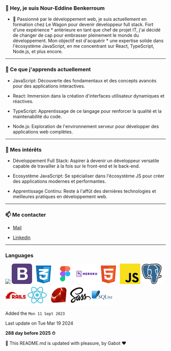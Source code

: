 

### 👋 Hey, je suis Nour-Eddine Benkerroum



* 🚀 Passionné par le développement web, je suis actuellement en formation chez Le Wagon pour devenir développeur full stack. Fort d'une expérience * antérieure en tant que chef de projet IT, j'ai décidé de changer de cap pour embrasser pleinement le monde du développement. Mon objectif est d'acquérir * une expertise solide dans l'écosystème JavaScript, en me concentrant sur React, TypeScript, Node.js, et plus encore.

---

### 🌱 Ce que j'apprends actuellement

* JavaScript: Découverte des fondamentaux et des concepts avancés pour des applications interactives.

* React: Immersion dans la création d'interfaces utilisateur dynamiques et réactives.

* TypeScript: Apprentissage de ce langage pour renforcer la qualité et la maintenabilité du code.

* Node.js: Exploration de l'environnement serveur pour développer des applications web complètes.

---

### 🎯 Mes intérêts

* Développement Full Stack: Aspirer à devenir un développeur versatile capable de travailler à la fois sur le front-end et le back-end.

* Ecosystème JavaScript: Se spécialiser dans l'écosystème JS pour créer des applications modernes et performantes.

* Apprentissage Continu: Reste à l'affût des dernières technologies et meilleures pratiques en développement web.

---

### 📫 Me contacter

*  [Mail](noureddine.benkerroum@gmail.com)

*  [Linkedin](https://www.linkedin.com/in/nbenkerroum/)

---

### Languages

<img src="https://profile-counter.glitch.me/BNoure/count.svg" />

<img src="images/Bootstrap.svg" width="64" height="64" />

<img src="images/Css3.svg" width="64" height="64" />

<img src="images/Figma.svg" width="64" height="64" />

<img src="images/Heroku.svg" width="64" height="64" />

<img src="images/Html.svg" width="64" height="64" />

<img src="images/Javascript.svg" width="64" height="64" />

<img src="images/Postgresql.svg" width="64" height="64" />

<img src="images/Rails.svg" width="64" height="64" />

<img src="images/React.svg" width="64" height="64" />

<img src="images/Ruby.svg" width="64" height="64" />

<img src="images/Sass.svg" width="64" height="64" />

<img src="images/Sqlite.svg" width="64" height="64" />

Added the `Mon 11 Sept 2023`


Last update on Tue Mar 19 2024

**288 day before 2025 ⏱**

🤖 This README.md is updated with pleasure, by Gabot ❤️

